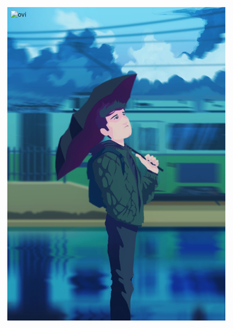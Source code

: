 
<div style="position: relative;">
    <img src="img/boiiii.jpeg" width="500" height="auto">
    <div style="position: absolute; top:8px; left: 8px;">
        <img src="https://github-readme-stats.vercel.app/api/top-langs?username=prithvirajkhelkar&show_icons=true&locale=en&layout=compact&theme=chartreuse-dark" alt="ovi" />
    </div>
</div>
